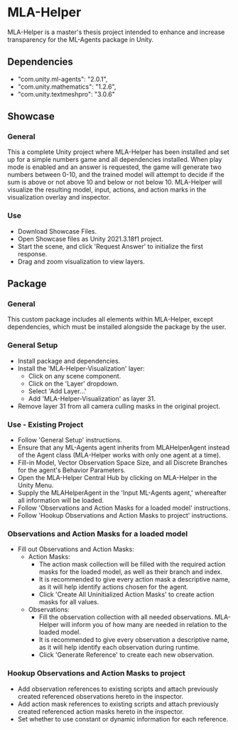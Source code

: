 # MLA-Helper
MLA-Helper is a master's thesis project intended to enhance and increase transparency for the ML-Agents package in Unity.

## Dependencies
- "com.unity.ml-agents": "2.0.1",
- "com.unity.mathematics": "1.2.6",
- "com.unity.textmeshpro": "3.0.6"

## Showcase
### General
This a complete Unity project where MLA-Helper has been installed and set up for a simple numbers game and all dependencies installed. 
When play mode is enabled and an answer is requested, the game will generate two numbers between 0-10, and the trained model will attempt to decide if the sum is above or not above 10 and below or not below 10.
MLA-Helper will visualize the resulting model, input, actions, and action marks in the visualization overlay and inspector.

### Use
- Download Showcase Files.
- Open Showcase files as Unity 2021.3.18f1 project.
- Start the scene, and click 'Request Answer' to initialize the first response.
- Drag and zoom visualization to view layers.

## Package
### General
This custom package includes all elements within MLA-Helper, except dependencies, which must be installed alongside the package by the user.

### General Setup
- Install package and dependencies.
- Install the 'MLA-Helper-Visualization' layer:
  - Click on any scene component.
  - Click on the 'Layer' dropdown.
  - Select 'Add Layer...'
  - Add 'MLA-Helper-Visualization' as layer 31.
- Remove layer 31 from all camera culling masks in the original project.
  
### Use - Existing Project
- Follow 'General Setup' instructions.
- Ensure that any ML-Agents agent inherits from MLAHelperAgent instead of the Agent class (MLA-Helper works with only one agent at a time).
- Fill-in Model, Vector Observation Space Size, and all Discrete Branches for the agent's Behavior Parameters.
- Open the MLA-Helper Central Hub by clicking on MLA-Helper in the Unity Menu.
- Supply the MLAHelperAgent in the 'Input ML-Agents agent,' whereafter all information will be loaded.
- Follow 'Observations and Action Masks for a loaded model' instructions.
- Follow 'Hookup Observations and Action Masks to project' instructions.

### Observations and Action Masks for a loaded model
- Fill out Observations and Action Masks:
  - Action Masks:
    - The action mask collection will be filled with the required action masks for the loaded model, as well as their branch and index.
    - It is recommended to give every action mask a descriptive name, as it will help identify actions chosen for the agent.
    - Click 'Create All Uninitialized Action Masks' to create action masks for all values.
  - Observations:
    - Fill the observation collection with all needed observations. MLA-Helper will inform you of how many are needed in relation to the loaded model.
    - It is recommended to give every observation a descriptive name, as it will help identify each observation during runtime.
    - Click 'Generate Reference' to create each new observation.
   
### Hookup Observations and Action Masks to project
- Add observation references to existing scripts and attach previously created referenced observations hereto in the inspector.
- Add action mask references to existing scripts and attach previously created referenced action masks hereto in the inspector.
- Set whether to use constant or dynamic information for each reference.
